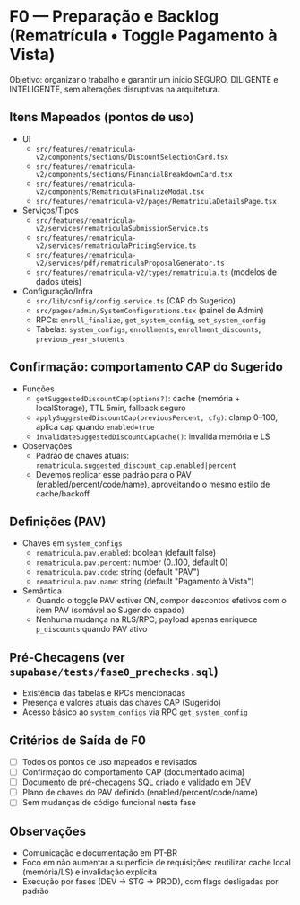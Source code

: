 # F0 — Preparação e Backlog (Rematrícula • Toggle Pagamento à Vista)

Objetivo: organizar o trabalho e garantir um início SEGURO, DILIGENTE e INTELIGENTE, sem alterações disruptivas na arquitetura.

## Itens Mapeados (pontos de uso)
- UI
  - `src/features/rematricula-v2/components/sections/DiscountSelectionCard.tsx`
  - `src/features/rematricula-v2/components/sections/FinancialBreakdownCard.tsx`
  - `src/features/rematricula-v2/components/RematriculaFinalizeModal.tsx`
  - `src/features/rematricula-v2/pages/RematriculaDetailsPage.tsx`
- Serviços/Tipos
  - `src/features/rematricula-v2/services/rematriculaSubmissionService.ts`
  - `src/features/rematricula-v2/services/rematriculaPricingService.ts`
  - `src/features/rematricula-v2/services/pdf/rematriculaProposalGenerator.ts`
  - `src/features/rematricula-v2/types/rematricula.ts` (modelos de dados úteis)
- Configuração/Infra
  - `src/lib/config/config.service.ts` (CAP do Sugerido)
  - `src/pages/admin/SystemConfigurations.tsx` (painel de Admin)
  - RPCs: `enroll_finalize`, `get_system_config`, `set_system_config`
  - Tabelas: `system_configs`, `enrollments`, `enrollment_discounts`, `previous_year_students`

## Confirmação: comportamento CAP do Sugerido
- Funções
  - `getSuggestedDiscountCap(options?)`: cache (memória + localStorage), TTL 5min, fallback seguro
  - `applySuggestedDiscountCap(previousPercent, cfg)`: clamp 0–100, aplica cap quando `enabled=true`
  - `invalidateSuggestedDiscountCapCache()`: invalida memória e LS
- Observações
  - Padrão de chaves atuais: `rematricula.suggested_discount_cap.enabled|percent`
  - Devemos replicar esse padrão para o PAV (enabled/percent/code/name), aproveitando o mesmo estilo de cache/backoff

## Definições (PAV)
- Chaves em `system_configs`
  - `rematricula.pav.enabled`: boolean (default false)
  - `rematricula.pav.percent`: number (0..100, default 0)
  - `rematricula.pav.code`: string (default "PAV")
  - `rematricula.pav.name`: string (default "Pagamento à Vista")
- Semântica
  - Quando o toggle PAV estiver ON, compor descontos efetivos com o item PAV (somável ao Sugerido capado)
  - Nenhuma mudança na RLS/RPC; payload apenas enriquece `p_discounts` quando PAV ativo

## Pré-Checagens (ver `supabase/tests/fase0_prechecks.sql`)
- Existência das tabelas e RPCs mencionadas
- Presença e valores atuais das chaves CAP (Sugerido)
- Acesso básico ao `system_configs` via RPC `get_system_config`

## Critérios de Saída de F0
- [ ] Todos os pontos de uso mapeados e revisados
- [ ] Confirmação do comportamento CAP (documentado acima)
- [ ] Documento de pré-checagens SQL criado e validado em DEV
- [ ] Plano de chaves do PAV definido (enabled/percent/code/name)
- [ ] Sem mudanças de código funcional nesta fase

## Observações 
- Comunicação e documentação em PT-BR
- Foco em não aumentar a superfície de requisições: reutilizar cache local (memória/LS) e invalidação explícita
- Execução por fases (DEV → STG → PROD), com flags desligadas por padrão
